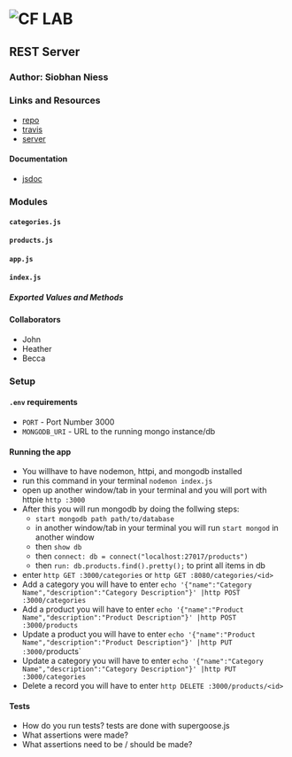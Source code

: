 ![CF](http://i.imgur.com/7v5ASc8.png) LAB
=================================================

## REST Server

### Author: Siobhan Niess

### Links and Resources
* [repo](https://github.com/niesssiobhan/13-rest-server)
* [travis](https://travis-ci.com/niesssiobhan/13-rest-server)
* [server](https://git.heroku.com/niess-13-lab.git) 

#### Documentation
* [jsdoc](http://xyz.com) 

### Modules
#### `categories.js`
#### `products.js`
#### `app.js`
#### `index.js`
##### Exported Values and Methods

#### Collaborators
* John
* Heather
* Becca

### Setup
#### `.env` requirements
* `PORT` - Port Number 3000
* `MONGODB_URI` - URL to the running mongo instance/db

#### Running the app
* You willhave to have nodemon, httpi, and mongodb installed
* run this command in your terminal `nodemon index.js`
* open up another window/tab in your terminal and you will port with httpie `http :3000`
* After this you will run mongodb by doing the follwing steps:
    * `start mongodb path path/to/database`
    * in another window/tab in your terminal you will run `start mongod` in another window
    * then `show db`
    * then `connect: db = connect("localhost:27017/products")`
    * then `run: db.products.find().pretty();` to print all items in db
* enter `http GET :3000/categories` or `http GET :8080/categories/<id>`
* Add a category you will have to enter `echo '{"name":"Category Name","description":"Category Description"}' |http POST :3000/categories`
* Add a product you will have to enter `echo '{"name":"Product Name","description":"Product Description"}' |http POST :3000/products`
* Update a product you will have to enter `echo '{"name":"Product Name","description":"Product Description"}' |http PUT :3000/`products`
* Update a category you will have to enter `echo '{"name":"Category Name","description":"Category Description"}' |http PUT :3000/categories`
* Delete a record you will have to enter `http DELETE :3000/products/<id>`
  
#### Tests
* How do you run tests?
tests are done with supergoose.js
* What assertions were made?
* What assertions need to be / should be made?